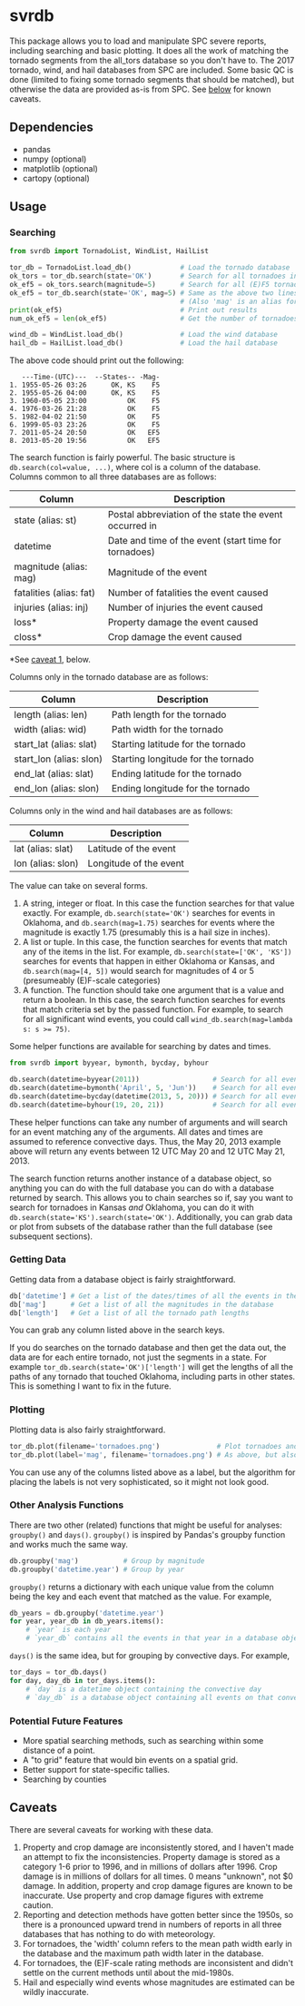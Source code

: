 # svrdb
This package allows you to load and manipulate SPC severe reports, including searching and basic plotting. It does all the work of matching the tornado segments from the all_tors database so you don't have to. The 2017 tornado, wind, and hail databases from SPC are included. Some basic QC is done (limited to fixing some tornado segments that should be matched), but otherwise the data are provided as-is from SPC. See [below](#caveats) for known caveats.

## Dependencies
* pandas
* numpy (optional)
* matplotlib (optional)
* cartopy (optional)

## Usage

### Searching
```python
from svrdb import TornadoList, WindList, HailList

tor_db = TornadoList.load_db()            # Load the tornado database
ok_tors = tor_db.search(state='OK')       # Search for all tornadoes in Oklahoma
ok_ef5 = ok_tors.search(magnitude=5)      # Search for all (E)F5 tornadoes in Oklahoma
ok_ef5 = tor_db.search(state='OK', mag=5) # Same as the above two lines, but in one step
                                          # (Also 'mag' is an alias for 'magnitude')
print(ok_ef5)                             # Print out results
num_ok_ef5 = len(ok_ef5)                  # Get the number of tornadoes

wind_db = WindList.load_db()              # Load the wind database
hail_db = HailList.load_db()              # Load the hail database
```
The above code should print out the following:
```
   ---Time-(UTC)---  --States-- -Mag-
1. 1955-05-26 03:26      OK, KS    F5
2. 1955-05-26 04:00      OK, KS    F5
3. 1960-05-05 23:00          OK    F5
4. 1976-03-26 21:28          OK    F5
5. 1982-04-02 21:50          OK    F5
6. 1999-05-03 23:26          OK    F5
7. 2011-05-24 20:50          OK   EF5
8. 2013-05-20 19:56          OK   EF5
```

The search function is fairly powerful. The basic structure is ```db.search(col=value, ...)```, where col is a column of the database. Columns common to all three databases are as follows:

|           Column           |                      Description                       |
| -------------------------- | ------------------------------------------------------ |
| state (alias: st)          | Postal abbreviation of the state the event occurred in |
| datetime                   | Date and time of the event (start time for tornadoes)  |
| magnitude (alias: mag)     | Magnitude of the event                                 |
| fatalities (alias: fat)    | Number of fatalities the event caused                  |
| injuries (alias: inj)      | Number of injuries the event caused                    |
| loss*                      | Property damage the event caused                       |
| closs*                     | Crop damage the event caused                           |

*See [caveat 1](#caveats), below.

Columns only in the tornado database are as follows:

|          Column         |              Description           |
| ----------------------- | ---------------------------------- |
| length (alias: len)     | Path length for the tornado        |
| width (alias: wid)      | Path width for the tornado         |
| start_lat (alias: slat) | Starting latitude for the tornado  |
| start_lon (alias: slon) | Starting longitude for the tornado |
| end_lat (alias: slat)   | Ending latitude for the tornado    |
| end_lon (alias: slon)   | Ending longitude for the tornado   |

Columns only in the wind and hail databases are as follows:

|       Column      |       Description      |
| ----------------- | ---------------------- |
| lat (alias: slat) | Latitude of the event  |
| lon (alias: slon) | Longitude of the event |

The value can take on several forms. 
1. A string, integer or float. In this case the function searches for that value exactly. For example, `db.search(state='OK')` searches for events in Oklahoma, and `db.search(mag=1.75)` searches for events where the magnitude is exactly 1.75 (presumably this is a hail size in inches).
2. A list or tuple. In this case, the function searches for events that match any of the items in the list. For example, `db.search(state=['OK', 'KS'])` searches for events that happen in either Oklahoma or Kansas, and `db.search(mag=[4, 5])` would search for magnitudes of 4 or 5 (presumeably (E)F-scale categories)
3. A function. The function should take one argument that is a value and return a boolean. In this case, the search function searches for events that match criteria set by the passed function. For example, to search for all significant wind events, you could call `wind_db.search(mag=lambda s: s >= 75)`. 

Some helper functions are available for searching by dates and times.
```python
from svrdb import byyear, bymonth, bycday, byhour

db.search(datetime=byyear(2011))                  # Search for all events in 2011
db.search(datetime=bymonth('April', 5, 'Jun'))    # Search for all events in April, May, or June 
db.search(datetime=bycday(datetime(2013, 5, 20))) # Search for all events on May 20, 2013
db.search(datetime=byhour(19, 20, 21))            # Search for all events in the 19, 20, or 21 UTC hours
```
These helper functions can take any number of arguments and will search for an event matching any of the arguments. All dates and times are assumed to reference convective days. Thus, the May 20, 2013 example above will return any events between 12 UTC May 20 and 12 UTC May 21, 2013.

The search function returns another instance of a database object, so anything you can do with the full database you can do with a database returned by search. This allows you to chain searches so if, say you want to search for tornadoes in Kansas *and* Oklahoma, you can do it with `db.search(state='KS').search(state='OK')`. Additionally, you can grab data or plot from subsets of the database rather than the full database (see subsequent sections).

### Getting Data
Getting data from a database object is fairly straightforward.
```python
db['datetime'] # Get a list of the dates/times of all the events in the database object
db['mag']      # Get a list of all the magnitudes in the database
db['length']   # Get a list of all the tornado path lengths
```
You can grab any column listed above in the search keys.

If you do searches on the tornado database and then get the data out, the data are for each entire tornado, not just the segments in a state. For example `tor_db.search(state='OK')['length']` will get the lengths of all the paths of any tornado that touched Oklahoma, including parts in other states. This is something I want to fix in the future.

### Plotting
Plotting data is also fairly straightforward.
```python
tor_db.plot(filename='tornadoes.png')              # Plot tornadoes and save the image in 'tornadoes.png'
tor_db.plot(label='mag', filename='tornadoes.png') # As above, but also add the magnitude as a label on each path
```
You can use any of the columns listed above as a label, but the algorithm for placing the labels is not very sophisticated, so it might not look good.

### Other Analysis Functions
There are two other (related) functions that might be useful for analyses: `groupby()` and `days()`. `groupby()` is inspired by Pandas's groupby function and works much the same way.
```python
db.groupby('mag')           # Group by magnitude
db.groupby('datetime.year') # Group by year
```
`groupby()` returns a dictionary with each unique value from the column being the key and each event that matched as the value. For example,
```python
db_years = db.groupby('datetime.year')
for year, year_db in db_years.items():
    # `year` is each year
    # `year_db` contains all the events in that year in a database object
```

`days()` is the same idea, but for grouping by convective days. For example,
```python
tor_days = tor_db.days()
for day, day_db in tor_days.items():
    # `day` is a datetime object containing the convective day
    # `day_db` is a database object containing all events on that convective day
```

### Potential Future Features
* More spatial searching methods, such as searching within some distance of a point.
* A "to grid" feature that would bin events on a spatial grid.
* Better support for state-specific tallies.
* Searching by counties

## Caveats
There are several caveats for working with these data.

1. Property and crop damage are inconsistently stored, and I haven't made an attempt to fix the inconsistencies. Property damage is stored as a category 1-6 prior to 1996, and in millions of dollars after 1996. Crop damage is in millions of dollars for all times. 0 means "unknown", not $0 damage. In addition, property and crop damage figures are known to be inaccurate. Use property and crop damage figures with extreme caution.
2. Reporting and detection methods have gotten better since the 1950s, so there is a pronounced upward trend in numbers of reports in all three databases that has nothing to do with meteorology.
3. For tornadoes, the 'width' column refers to the mean path width early in the database and the maximum path width later in the database.
4. For tornadoes, the (E)F-scale rating methods are inconsistent and didn't settle on the current methods until about the mid-1980s.
5. Hail and especially wind events whose magnitudes are estimated can be wildly inaccurate.
